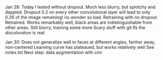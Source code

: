 Jan 28:
Today I tested without dropout. Much less blurry, but splotchy and dappled. Dropout 0.2 on every other convolutional layer will lead to only 0.26 of the image remaining! no wonder so bad. Retraining with no dropout.
Retrained. Works remarkably well, black areas are indistinguishable from other areas. Still blurry, training some more
Scary stuff with git lfs
the discoloration is real

Jan 30:
Does not generalize well to faces at different angles, farther away, non-centered
Learning curve has plateaued, but works relatively well
See notes.txt
Next step: data augmentation with cnn
